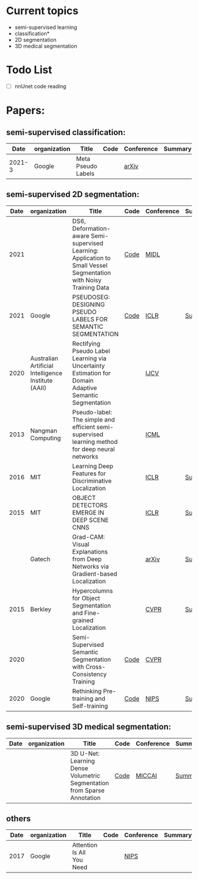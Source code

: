 # Current topics

* semi-supervised learning
* classification*
* 2D segmentation
* 3D medical segmentation

# Todo List

* [ ] nnUnet code reading

# Papers:

## semi-supervised classification:

|Date|organization|Title|Code|Conference|Summary|
|---|---|---|---|---|---|
|2021-3|Google|Meta Pseudo Labels|  |[arXiv](papers/Meta.pdf)|  |


## semi-supervised 2D segmentation:

|Date|organization|Title|Code|Conference|Summary|
|---|---|---|---|---|---|
|2021|    |DS6, Deformation-aware Semi-supervised Learning: Application to Small Vessel Segmentation with Noisy Training Data|[Code](https://github.com/soumickmj/DS6)|[MIDL](https://openreview.net/pdf?id=2t0_AxD1otB)| |
|2021|Google|PSEUDOSEG: DESIGNING PSEUDO LABELS FOR SEMANTIC SEGMENTATION|[Code](https://github.com/googleinterns/wss)|[ICLR](papers/PSEUDOSEG.pdf)|[Summary](paper-summary/PSEUDOSEG-s.md)|
|2020|Australian Artificial Intelligence Institute (AAII)|Rectifying Pseudo Label Learning via Uncertainty Estimation for Domain Adaptive Semantic Segmentation| |[IJCV](https://arxiv.org/pdf/2010.09713.pdf)|   |
|2013|Nangman Computing|Pseudo-label: The simple and efficient semi-supervised learning method for deep neural networks| |[ICML](papers/2013-ICML-01.pdf)|   |
|2016|MIT|Learning Deep Features for Discriminative Localization| |[ICLR](papers/learning.pdf)|[Summary](paper-summary/2.md)   |
|2015|MIT|OBJECT DETECTORS EMERGE IN DEEP SCENE CNNS| |[ICLR](papers/OBJECT.pdf)|[Summary](paper-summary/3.md)   |
|   |Gatech|Grad-CAM: Visual Explanations from Deep Networks via Gradient-based Localization| |[arXiv](papers/Grad-CAM.pdf)|[Summary](paper-summary/4.md)   |
|2015|Berkley|Hypercolumns for Object Segmentation and Fine-grained Localization| |[CVPR](papers/Hariharan.pdf)|[Summary](paper-summary/Hariharan-s.md)   |
|2020|   |Semi-Supervised Semantic Segmentation with Cross-Consistency Training|[Code](https://github.com/yassouali/CCT)|[CVPR](papers/Semi.pdf)|    |
|2020|Google|Rethinking Pre-training and Self-training|[Code](https://github.com/tensorflow/tpu/tree/master/models/official/detection/projects/self_training)|[NIPS](papers/Rethinking.pdf)|[Summary](paper-summary/Semi-s.md)|

## semi-supervised 3D medical segmentation:
|Date|organization|Title|Code|Conference|Summary|
|---|---|---|---|---|---|
|   |   |3D U-Net: Learning Dense Volumetric Segmentation from Sparse Annotation|[Code](https://github.com/lee-zq/3DUNet-Pytorch)|[MICCAI](papers/3D-U-Net.pdf)|[Summary](paper-summary/3D-U-Net.md)    |
## others
|Date|organization|Title|Code|Conference|Summary|
|---|---|---|---|---|---|
|2017|Google|Attention Is All You Need| |[NIPS](papers/Attention.pdf)|  |




















